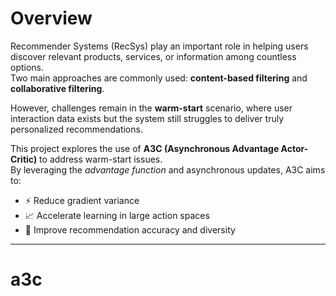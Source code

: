 # Overview
Recommender Systems (RecSys) play an important role in helping users discover relevant products, services, or information among countless options.  
Two main approaches are commonly used: **content-based filtering** and **collaborative filtering**.  

However, challenges remain in the **warm-start** scenario, where user interaction data exists but the system still struggles to deliver truly personalized recommendations.  

This project explores the use of **A3C (Asynchronous Advantage Actor-Critic)** to address warm-start issues.  
By leveraging the *advantage function* and asynchronous updates, A3C aims to:  

- ⚡ Reduce gradient variance  
- 📈 Accelerate learning in large action spaces  
- 🎯 Improve recommendation accuracy and diversity  
---
 
# a3c

